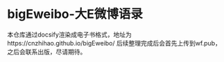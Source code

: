 # bigEweibo-大E微博语录

本仓库通过docsify渲染成电子书格式，地址为https://cnzhihao.github.io/bigEweibo/
后续整理完成后会首先上传到wf.pub，之后会联系出版，尽请期待。
